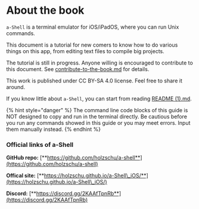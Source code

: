 # About the book

`a-Shell` is a terminal emulator for iOS/iPadOS, where you can run Unix commands.&#x20;

This document is a tutorial for new comers to know how to do various things on this app, from editing text files to compile big projects.

The tutorial is still in progress. Anyone willing is encouraged to contribute to this document. See [contribute-to-the-book.md](contribute-to-the-book.md "mention") for details.

This work is published under CC BY-SA 4.0 license. Feel free to share it around.

If you know little about `a-Shell`, you can start from reading [README (1).md](<README (1).md> "mention").

{% hint style="danger" %}
The command line code blocks of this guide is NOT designed to copy and run in the terminal directly. Be cautious before you run any commands showed in this guide or you may meet errors. Input them manually instead.&#x20;
{% endhint %}

### Official links of a-Shell

**GitHub repo:** [**https://github.com/holzschu/a-shell**](https://github.com/holzschu/a-shell)

**Offical site:** [**https://holzschu.github.io/a-Shell\_iOS/**](https://holzschu.github.io/a-Shell\_iOS/)

**Discord:** [**https://discord.gg/2KAAfTpnRb**](https://discord.gg/2KAAfTpnRb)
